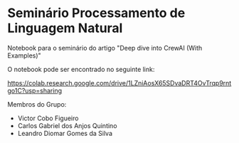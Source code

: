 # Seminário Processamento de Linguagem Natural

Notebook para o seminário do artigo "Deep dive into CrewAI (With Examples)"

O notebook pode ser encontrado no seguinte link:

https://colab.research.google.com/drive/1LZniAosX65SDvaDRT4OvTrqp9rntgo1C?usp=sharing

Membros do Grupo:

- Victor Cobo Figueiro
- Carlos Gabriel dos Anjos Quintino
- Leandro Diomar Gomes da Silva
